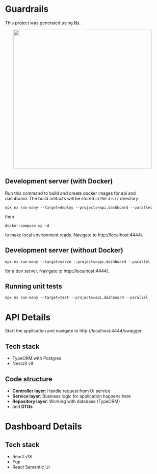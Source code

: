 

# Guardrails

This project was generated using [Nx](https://nx.dev).

<p style="text-align: center;"><img src="https://raw.githubusercontent.com/nrwl/nx/master/images/nx-logo.png" width="450"></p>

## Development server (with Docker)

Run this command to build and create docker images for api and dashboard. The build artifacts will be stored in the `dist/` directory
```
npx nx run-many --target=deploy --projects=api,dashboard --parallel
```
then
```
docker-compose up -d
```
to make local environment ready. Navigate to http://localhost:4444/.

## Development server (without Docker)

```
npx nx run-many --target=serve --projects=api,dashboard --parallel
``` 
for a dev server. Navigate to http://localhost:4444/.

## Running unit tests

```
npx nx run-many --target=test --projects=api,dashboard --parallel
```

# API Details

Start the application and navigate to http://localhost:4444/swagger.

## Tech stack
- TypeORM with Postgres
- NestJS v9

## Code structure 
- **Controller layer**: Handle request from UI service
- **Service layer**: Business logic for application happens here
- **Repository layer**: Working with database (TypeORM)
- and **DTOs**

# Dashboard Details

## Tech stack
- React v18
- Yup
- React Semantic UI
